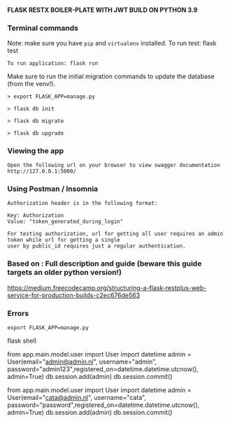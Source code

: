 #### FLASK RESTX BOILER-PLATE WITH JWT BUILD ON PYTHON 3.9

### Terminal commands
Note: make sure you have `pip` and `virtualenv` installed.
    To run test: flask test

    To run application: flask run


Make sure to run the initial migration commands to update the database (from the venv!).

    > export FLASK_APP=manage.py
    
    > flask db init

    > flask db migrate

    > flask db upgrade


### Viewing the app ###
    Open the following url on your browser to view swagger documentation
    http://127.0.0.1:5000/


### Using Postman / Insomnia ####
    Authorization header is in the following format:

    Key: Authorization
    Value: "token_generated_during_login"

    For testing authorization, url for getting all user requires an admin token while url for getting a single
    user by public_id requires just a regular authentication.


### Based on : Full description and guide (beware this guide targets an older python version!) ###
https://medium.freecodecamp.org/structuring-a-flask-restplus-web-service-for-production-builds-c2ec676de563

### Errors

`export FLASK_APP=manage.py`

flask shell


from app.main.model.user import User
import datetime
admin = User(email="admin@admin.nl", username="admin", password="admin123",registered_on=datetime.datetime.utcnow(), admin=True)
db.session.add(admin)
db.session.commit()

from app.main.model.user import User
import datetime
admin = User(email="cata@admin.nl", username="cata", password="password",registered_on=datetime.datetime.utcnow(), admin=True)
db.session.add(admin)
db.session.commit()